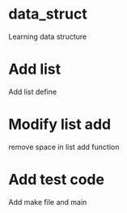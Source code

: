 # data_struct
Learning data structure

# Add list
Add list define

# Modify list add
remove space in list add function

# Add test code 
Add make file and main
